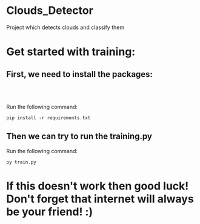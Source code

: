 # Clouds_Detector
Project which detects clouds and classify them  

<h1>Get started with training:

<h2>First, we need to install the packages:</h2></br></br>

<p>Run the following command:</p>

```command
pip install -r requirements.txt
```

<h2>Then we can try to run the training.py</h2>

<p>Run the following command:</p>

```command
py train.py
```

<h1>If this doesn't work then good luck! Don't forget that internet will always be your friend! :)</h1>
